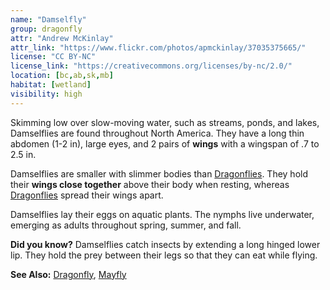 ```yaml
---
name: "Damselfly"
group: dragonfly
attr: "Andrew McKinlay"
attr_link: "https://www.flickr.com/photos/apmckinlay/37035375665/"
license: "CC BY-NC"
license_link: "https://creativecommons.org/licenses/by-nc/2.0/"
location: [bc,ab,sk,mb]
habitat: [wetland]
visibility: high
---
```

Skimming low over slow-moving water, such as streams, ponds, and lakes, Damselflies are found throughout North America. They have a long thin abdomen (1-2 in), large eyes, and 2 pairs of **wings** with a wingspan of .7 to 2.5 in.

Damselflies are smaller with slimmer bodies than [Dragonflies](/insects/dragonfly/). They hold their **wings close together** above their body when resting, whereas [Dragonflies](/insects/dragonfly/) spread their wings apart.

Damselflies lay their eggs on aquatic plants. The nymphs live underwater, emerging as adults throughout spring, summer, and fall.

**Did you know?** Damselflies catch insects by extending a long hinged lower lip. They hold the prey between their legs so that they can eat while flying.

<!-- generated, do not edit -->
**See Also:**
[Dragonfly](/insects/dragonfly/),
[Mayfly](/insects/mayfly/)
